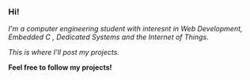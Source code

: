 ### Hi!
<div>
  
  <em>
    <p> I'm a computer engineering student with interesnt in Web Development, Embedded C , Dedicated Systems and the Internet of Things.</p>
    <p> This is where I'll post my projects.</p>
    
  </em>
  <p><strong>Feel free to follow my projects!</strong></p>
</div>
